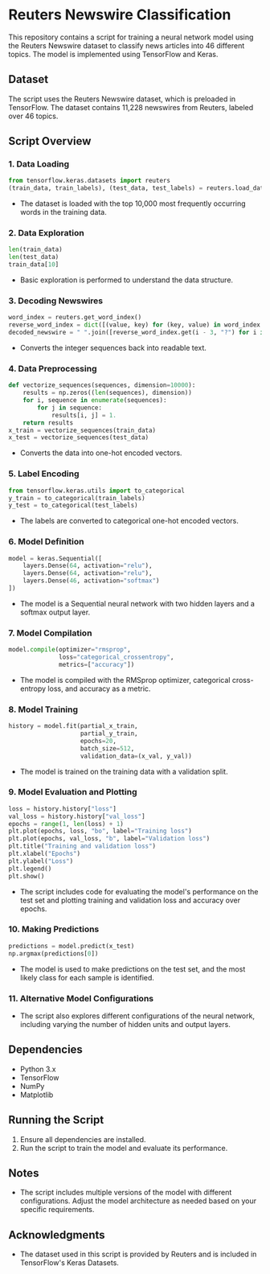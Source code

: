 # Reuters Newswire Classification

This repository contains a script for training a neural network model using the Reuters Newswire dataset to classify news articles into 46 different topics. The model is implemented using TensorFlow and Keras.

## Dataset

The script uses the Reuters Newswire dataset, which is preloaded in TensorFlow. The dataset contains 11,228 newswires from Reuters, labeled over 46 topics.

## Script Overview

### 1. Data Loading
```python
from tensorflow.keras.datasets import reuters
(train_data, train_labels), (test_data, test_labels) = reuters.load_data(num_words=10000)
```
- The dataset is loaded with the top 10,000 most frequently occurring words in the training data.

### 2. Data Exploration
```python
len(train_data)
len(test_data)
train_data[10]
```
- Basic exploration is performed to understand the data structure.

### 3. Decoding Newswires
```python
word_index = reuters.get_word_index()
reverse_word_index = dict([(value, key) for (key, value) in word_index.items()])
decoded_newswire = " ".join([reverse_word_index.get(i - 3, "?") for i in train_data[0]])
```
- Converts the integer sequences back into readable text.

### 4. Data Preprocessing
```python
def vectorize_sequences(sequences, dimension=10000):
    results = np.zeros((len(sequences), dimension))
    for i, sequence in enumerate(sequences):
        for j in sequence:
            results[i, j] = 1.
    return results
x_train = vectorize_sequences(train_data)
x_test = vectorize_sequences(test_data)
```
- Converts the data into one-hot encoded vectors.

### 5. Label Encoding
```python
from tensorflow.keras.utils import to_categorical
y_train = to_categorical(train_labels)
y_test = to_categorical(test_labels)
```
- The labels are converted to categorical one-hot encoded vectors.

### 6. Model Definition
```python
model = keras.Sequential([
    layers.Dense(64, activation="relu"),
    layers.Dense(64, activation="relu"),
    layers.Dense(46, activation="softmax")
])
```
- The model is a Sequential neural network with two hidden layers and a softmax output layer.

### 7. Model Compilation
```python
model.compile(optimizer="rmsprop",
              loss="categorical_crossentropy",
              metrics=["accuracy"])
```
- The model is compiled with the RMSprop optimizer, categorical cross-entropy loss, and accuracy as a metric.

### 8. Model Training
```python
history = model.fit(partial_x_train,
                    partial_y_train,
                    epochs=20,
                    batch_size=512,
                    validation_data=(x_val, y_val))
```
- The model is trained on the training data with a validation split.

### 9. Model Evaluation and Plotting
```python
loss = history.history["loss"]
val_loss = history.history["val_loss"]
epochs = range(1, len(loss) + 1)
plt.plot(epochs, loss, "bo", label="Training loss")
plt.plot(epochs, val_loss, "b", label="Validation loss")
plt.title("Training and validation loss")
plt.xlabel("Epochs")
plt.ylabel("Loss")
plt.legend()
plt.show()
```
- The script includes code for evaluating the model's performance on the test set and plotting training and validation loss and accuracy over epochs.

### 10. Making Predictions
```python
predictions = model.predict(x_test)
np.argmax(predictions[0])
```
- The model is used to make predictions on the test set, and the most likely class for each sample is identified.

### 11. Alternative Model Configurations
- The script also explores different configurations of the neural network, including varying the number of hidden units and output layers.

## Dependencies

- Python 3.x
- TensorFlow
- NumPy
- Matplotlib

## Running the Script

1. Ensure all dependencies are installed.
2. Run the script to train the model and evaluate its performance.

## Notes

- The script includes multiple versions of the model with different configurations. Adjust the model architecture as needed based on your specific requirements.

## Acknowledgments

- The dataset used in this script is provided by Reuters and is included in TensorFlow's Keras Datasets.